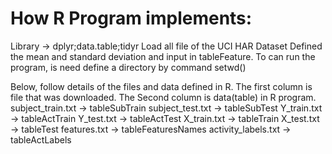 # How R Program implements:
Library -> dplyr;data.table;tidyr
Load all file of the UCI HAR Dataset
Defined the mean and standard deviation and input in tableFeature.
To can run the program, is need define a directory by command setwd()

Below, follow details of the files and data defined in R. The first column is file that was downloaded. The Second column is data(table) in R program.
subject_train.txt -> tableSubTrain
subject_test.txt  ->  tableSubTest
Y_train.txt          ->  tableActTrain
Y_test.txt           -> tableActTest
X_train.txt          -> tableTrain
X_test.txt           -> tableTest
features.txt        -> tableFeaturesNames
activity_labels.txt -> tableActLabels

